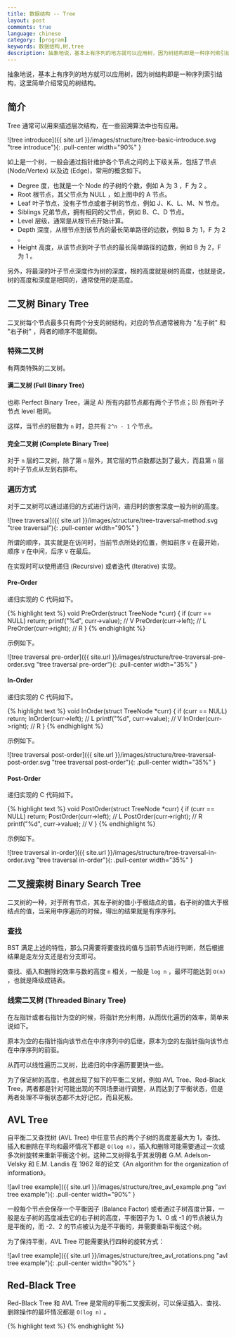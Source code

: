 ```yaml
---
title: 数据结构 -- Tree
layout: post
comments: true
language: chinese
category: [program]
keywords: 数据结构,树,tree
description: 抽象地说，基本上有序列的地方就可以应用树，因为树结构即是一种序列索引结构，这里简单介绍常见的树结构。
---
```


抽象地说，基本上有序列的地方就可以应用树，因为树结构即是一种序列索引结构，这里简单介绍常见的树结构。

<!-- more -->

## 简介

Tree 通常可以用来描述层次结构，在一些回溯算法中也有应用。

![tree introduce]({{ site.url }}/images/structure/tree-basic-introduce.svg "tree introduce"){: .pull-center width="90%" }

如上是一个树，一般会通过指针维护各个节点之间的上下级关系，包括了节点 (Node/Vertex) 以及边 (Edge)，常用的概念如下。

* Degree 度，也就是一个 Node 的子树的个数，例如 A 为 3 ，F 为 2 。
* Root 根节点，其父节点为 NULL ，如上图中的 A 节点。
* Leaf 叶子节点，没有子节点或者子树的节点，例如 J、K、L、M、N 节点。
* Siblings 兄弟节点，拥有相同的父节点，例如 B、C、D 节点。
* Level 层级，通常是从根节点开始计算。
* Depth 深度，从根节点到该节点的最长简单路径的边数，例如 B 为 1，F 为 2 。
* Height 高度，从该节点到叶子节点的最长简单路径的边数，例如 B 为 2，F 为 1 。

另外，将最深的叶子节点深度作为树的深度，根的高度就是树的高度，也就是说，树的高度和深度是相同的，通常使用的是高度。

## 二叉树 Binary Tree

二叉树每个节点最多只有两个分支的树结构，对应的节点通常被称为 "左子树" 和 "右子树" ，两者的顺序不能颠倒。

### 特殊二叉树

有两类特殊的二叉树。

#### 满二叉树 (Full Binary Tree)

也称 Perfect Binary Tree，满足 A) 所有内部节点都有两个子节点；B) 所有叶子节点 level 相同。

这样，当节点的层数为 `n` 时，总共有 `2^n - 1` 个节点。

#### 完全二叉树 (Complete Binary Tree)

对于 `n` 层的二叉树，除了第 `n` 层外，其它层的节点数都达到了最大，而且第 `n` 层的叶子节点从左到右排布。

### 遍历方式

对于二叉树可以通过递归的方式进行访问，递归时的嵌套深度一般为树的高度。

![tree traversal]({{ site.url }}/images/structure/tree-traversal-method.svg "tree traversal"){: .pull-center width="90%" }

所谓的顺序，其实就是在访问时，当前节点所处的位置，例如前序 `V` 在最开始，顺序 `V` 在中间，后序 `V` 在最后。

在实现时可以使用递归 (Recursive) 或者迭代 (Iterative) 实现。

#### Pre-Order

递归实现的 C 代码如下。

{% highlight text %}
void PreOrder(struct TreeNode *curr)
{
	if (curr == NULL)
		return;
	printf("%d", curr->value);  // V
	PreOrder(curr->left);       // L
	PreOrder(curr->right);      // R
}
{% endhighlight %}

示例如下。

![tree traversal pre-order]({{ site.url }}/images/structure/tree-traversal-pre-order.svg "tree traversal pre-order"){: .pull-center width="35%" }

#### In-Order

递归实现的 C 代码如下。

{% highlight text %}
void InOrder(struct TreeNode *curr)
{
	if (curr == NULL)
		return;
	InOrder(curr->left);        // L
	printf("%d", curr->value);  // V
	InOrder(curr->right);       // R
}
{% endhighlight %}



示例如下。

![tree traversal post-order]({{ site.url }}/images/structure/tree-traversal-post-order.svg "tree traversal post-order"){: .pull-center width="35%" }

#### Post-Order

递归实现的 C 代码如下。

{% highlight text %}
void PostOrder(struct TreeNode *curr)
{
	if (curr == NULL)
		return;
	PostOrder(curr->left);      // L
	PostOrder(curr->right);     // R
	printf("%d", curr->value);  // V
}
{% endhighlight %}

示例如下。

![tree traversal in-order]({{ site.url }}/images/structure/tree-traversal-in-order.svg "tree traversal in-order"){: .pull-center width="35%" }

## 二叉搜索树 Binary Search Tree

二叉树的一种，对于所有节点，其左子树的值小于根结点的值，右子树的值大于根结点的值，当采用中序遍历的时候，得出的结果就是有序序列。

### 查找

BST 满足上述的特性，那么只需要将要查找的值与当前节点进行判断，然后根据结果是走左分支还是右分支即可。





查找、插入和删除的效率与数的高度 `n` 相关，一般是 `log n` ，最坏可能达到 `O(n)` ，也就是降级成链表。

### 线索二叉树 (Threaded Binary Tree)

在左指针或者右指针为空的时候，将指针充分利用，从而优化遍历的效率，简单来说如下。

原本为空的右指针指向该节点在中序序列中的后继，原本为空的左指针指向该节点在中序序列的前驱。


从而可以线性遍历二叉树，比递归的中序遍历要更快一些。




为了保证树的高度，也就出现了如下的平衡二叉树，例如 AVL Tree、Red-Black Tree，两者都是针对可能出现的不同场景进行调整，从而达到了平衡状态，但是两者处理不平衡状态都不太好记忆，而且死板。

## AVL Tree

自平衡二叉查找树 (AVL Tree) 中任意节点的两个子树的高度差最大为 1，查找、插入和删除在平均和最坏情况下都是 ```O(log n)```，插入和删除可能需要通过一次或多次树旋转来重新平衡这个树。这种二叉树得名于其发明者 G.M. Adelson-Velsky 和 E.M. Landis 在 1962 年的论文《An algorithm for the organization of information》。

![avl tree example]({{ site.url }}/images/structure/tree_avl_example.png "avl tree example"){: .pull-center width="90%" }

一般每个节点会保存一个平衡因子 (Balance Factor) 或者通过子树高度计算，一般是左子树的高度减去它的右子树的高度，平衡因子为 1、0 或 -1 的节点被认为是平衡的，而 -2、2 的节点被认为是不平衡的，并需要重新平衡这个树。

为了保持平衡，AVL Tree 可能需要执行四种的旋转方式：

![avl tree example]({{ site.url }}/images/structure/tree_avl_rotations.png "avl tree example"){: .pull-center width="90%" }

<!--
http://btechsmartclass.com/DS/U5_T2.html
https://www.tutorialspoint.com/data_structures_algorithms/avl_tree_algorithm.htm
-->

## Red-Black Tree

Red-Black Tree 和 AVL Tree 是常用的平衡二叉搜索树，可以保证插入、查找、删除操作的最坏情况都是 ```O(log n)``` 。

<!--
Both red-black trees and AVL trees are the most commonly used balanced binary search trees and they support insertion, deletion and look-up in guaranteed O(logN) time. However, there are following points of comparison between the two:

    AVL trees are more rigidly balanced and hence provide faster look-ups. Thus for a look-up intensive task use an AVL tree.
    For an insert intensive tasks, use a Red-Black tree.
    AVL trees store the balance factor at each node. This takes O(N) extra space. However, if we know that the keys that will be inserted in the tree will always be greater than zero, we can use the sign bit of the keys to store the colour information of a red-black tree. Thus, in such cases red-black tree takes O(1) extra space.
In general, the rotations for an AVL tree are harder to implement and debug than that for a Red-Black tree.

http://web.mit.edu/~emin/Desktop/ref_to_emin/www.old/source_code/red_black_tree/index.html

https://github.com/mirek/rb_tree


Rust语言
https://github.com/rustcc/rust-zh
Rust安装
https://blog.csdn.net/tjzzy/article/details/88635514

Binary Tree (二叉树 只有两个节点)
 |-> Full Binary Tree(完满二叉树 叶子在同一层)
 |-> Complete Binary Tree(完整二叉树 按照从上到下从左到右满足FBT)
 |-> Splay Tree(伸展树)
 |-> B+ Tree
 |-> Radix Tree
 |-> Binary Search Tree(二叉搜索树 按照Key排序)
    |-> Threaded Binary Tree(线索二叉树)
    |-> AVL Tree(自平衡二叉树)
    |-> Red Black Tree(红黑树)


接著來看RBT的五項特徵：

* 每个节点只能是红色或者黑色；
* 根节点一定是黑色；
* 每个叶子节点一定是黑色；
* 当某个节点是红色时，其两个子节点必定是黑色，不能出现两个红色节点相连，黑色节点没有限制；
* 从任何一个节点到叶子节点的黑色节点数量相同。

通过这些约束保证了红黑树的关键特性：从根到叶子的最长路径不多于最短路径的两倍。保证树是大致平衡的，当红黑树的节点数为 `n` 时，树的高度不会超过 `2log(n+1)` 。

上述的性质 4 保证了根到叶子的路径不能有两个相邻的红色节点，最短路径可能都是黑色节点，最长路径可能有交替的红黑节点。而性质 5 保证了没有路径能多于任何其它路径的两倍长。

现实中 C++ 中的 `std::set` 和 `std:map` 使用的就是红黑树，包括了内核中的很多数据维护。

相比于 AVL 树来说，牺牲了部分平衡性以换取插入和删除时的旋转操作。

伸展数实现介绍
https://www.cnblogs.com/vamei/archive/2013/03/24/2976545.html

https://github.com/fbuihuu/libtree
https://github.com/alrightchiu/SecondRound

~/workspace/kernel/linux-4.19.59/lib/rbtree.c

如果标明结构体中的成员是 2 字节对齐的，那么可以将红黑的标识添加到 `parent` 的指针中，这样可以减少一个成员的使用。

https://www.geeksforgeeks.org/red-black-tree-vs-avl-tree/
http://alrightchiu.github.io/SecondRound/treeshu-introjian-jie.html

搜索顺序

* Pre-Order 先当前节点，然后左节点，最后右节点。
* In-Order 首先左节点，然后当前节点，最后右节点。
* Post-Order 首先左节点，然后右节点，最后当前节点。
* Level-Order 每层按照从左到右的顺序遍历。

在 C99 中定义了 `intptr_t` `uintptr_t` 两种类型，在头文件 `stdint.h` 中，都是为了适配不同机器 (32bits 64bits) 上的 `void *` 指针，同时也可保存 `char` `short` `int` `long` 证书类型的值。

https://github.com/ShiqiYu/libfacedetection




##############################################
## 树
##############################################

## LSM-Tree

Log Structured Merge Tree 的数据组织方式被应用于多种数据库，如 LevelDB、HBase、Cassandra 等，相比 B+ Tree 以及其它的索引存储实现，提供了更好的写入性能。

在存储数据时，会将随机写转换为顺序写，其处理逻辑类似如下。

1. 写入或者更新时，只更新内存中的数据结构，一般通过某种数据结构 (例如 SkipList) 保持有序；
2. 为了防止内存中的数据掉电丢失，一般也会将数据追加写到磁盘 Log 文件中，做容灾恢复；
3. 内存中的数据定时或按固定大小地刷新到磁盘，注意，只会新建文件，不会更新磁盘上的已有文件；
4. 随着数据写入，磁盘上会有越来越多的文件，会定期合并文件。

LSM-Tree 的树节点核心分成两种，保存在内存中的称为 MemTable ，在磁盘上的为 SSTable 。


## 基本概念

* Degree 度，一个节点拥有子树的个数，例如 A 为 3，F 为 2 ，N 为 0；
* Root 根，也即是最上层的节点，其父节点是 NULL；
* Leaf 叶子节点，没有子节点的节点被称为叶子；
* Siblings 同胞，具有相同父节点的节点，例如 BCD；
* Descendant 子嗣，从某个节点出发，能通过 child 指针找到的节点；
* Ancestor 祖先，同上，不过是通过 parent 指针指向的节点；
* Path 路径，能够通过 child 或者 parent 指针将两个节点连接起来的路径，例如 ABEK；
* Level 层级，将 root 定义为 1 ，其它节点为其 parent 的层级加一；
* Height of Node 节点高度，某个节点到叶子节点的最长路径数，例如 F 为 1，D 为 2，叶子节点为 0；
* Height of Tree 数高度，也就是根节点的高度。
* Depth 节点深度，一个节点与根节点之间的边数，例如 F 为 2，L 为 3。


一般来说，会按照 Graph、Tree、Binary Tree、Binary Search Tree、Red Black Tree 的层级依次向下。

在 Graph 的基础上增加 "不能存在环" 的限制则对应了 Tree；在 Tree 的基础上添加 "最多两个子节点" 就成了二元树；再增加 "按照 Key 大小排序" 就得到了 Binary Search Tree；然后再在每个节点上增加红黑标示，以平衡树的高度，减少搜索时间，那么就得到了 Red Black Tree 。

除了红黑树之外，还有 AVL Tree、2-3-4 Tree、Splay Tree 等。

## 二叉树

如果树的节点只有指向左子树和右子树时，则称为二叉树 Binary Tree ，其中两类二叉树比较常见：Full Binary Tree 以及 Complete Binary Tree 。

### Full Binary Tree

也被称为 Perfect Binary Tree ，具有如下特性：

* 所有的内部节点有且只有两个子树；
* 所有的叶子节点都有相同的高度。

如果整棵树有 `n` 层，那么有 `2^n - 1` 个节点，其第 `i` 个节点的左子树序号为 `2i` ，右子树的序号为 `2i + 1` 。

### Complete Binary Tree

当一棵树按照 Full Binary Tree 的顺序，也就是从上到下，由左到右的顺序。

一般来说，二叉树具有如下的特性：
1. 任意结点的左子树不空，则左子树上所有结点的值均小于它的根结点的值；
2. 若任意结点的右子树不空，则右子树上所有结点的值均大于它的根结点的值；
3. 任意结点的左、右子树也分别为二叉查找树。
4. 没有键值相等的结点。

红黑树同样也是对二叉树的改进版本，通过一些性质使得树相对平衡，使得最终查找、插入、删除的时间复杂度最坏情况下依然为 O(lgn)。

但它在二叉查找树的基础上增加了着色和相关的性质使得红黑树相对平衡，这主要是通过红黑树的 5 条性质保证：

1. 每个结点要么是红的，要么是黑的。
2. 根结点是黑的。
3. 每个叶结点 (叶结点即指树尾端NIL指针或NULL结点) 是黑的。
4. 如果一个结点是红的，那么它的两个子节点都是黑的。
5. 对于任一结点而言，其到叶结点树尾端NIL指针的每一条路径都包含相同数目的黑结点。

通过这 5 条性质使得一棵 N 个结点是红黑树始终保持了 logN 的高度；其中上述的 "叶结点" 或 "NULL结点" 不包含数据而只充当树的结束标志，这些结点通常会在绘图中被省略。

### 树的旋转

在执行了一些插入和删除之后，新的结构可能会违背红黑树的性质，为此需要对数重新着色，并执行相关的旋转操作，从而继续保持其性质和平衡。

https://github.com/julycoding/The-Art-Of-Programming-By-July/blob/master/ebook/zh/03.01.md

1. 可以设置多个节点 (Node)，每个节点里有多个虚拟节点；
2. 红黑树维护的是虚拟节点的信息。




#define SIZE 50000

#define HASH_T_KEY  int
#define HASH_T_VAL  int

#define KEY_INVALID 0

struct hash_entry {
        HASH_T_KEY key;
        HASH_T_VAL value;
};

struct hash_table {
        int size;
        struct hash_entry *items;
};

static int hash_func(int key, int size)
{
        int rc;

        assert(size > 0);
        rc = key % size;
        return rc < 0 ? rc + size : rc;
}

struct hash_table *hash_create(int size)
{
        struct hash_table *t;

        if (size <= 0)
                return NULL;

        t = calloc(1, sizeof(*t));
        if (t == NULL)
                return NULL;
        t->items = calloc(size, sizeof(struct hash_entry));
        if (t->items == NULL) {
                free(t);
                return NULL;
        }

        return t;
}

void hash_destroy(struct hash_table *t)
{
        if (t == NULL)
                return;
        if (t->items != NULL)
                free(t->items);
        free(t);
}

void hash_put(struct hash_table *t, HASH_T_KEY key, HASH_T_VAL value)
{
        int idx;

        idx = hash(key);
        while (t->items[idx].key != key)
                idx = (idx + 1) % t->size;
        t->items[idx].key = key;
        t->items[idx].value = value;
}

HASH_T_VAL hash_get(struct hash_table *t, HASH_T_KEY key)
{
        int idx;

        idx = hash(key);
        while (t->items[idx].key != KEY_INVALID) {
                if (t->items[idx].key == key)
                        return t->items[idx].value;
                idx = (idx + 1) % t->size;
        }

        return KEY_INVALID;
}






一般来说，二叉树具有如下的特性：
1. 任意结点的左子树不空，则左子树上所有结点的值均小于它的根结点的值；
2. 若任意结点的右子树不空，则右子树上所有结点的值均大于它的根结点的值；
3. 任意结点的左、右子树也分别为二叉查找树。
4. 没有键值相等的结点。

红黑树同样也是对二叉树的改进版本，通过一些性质使得树相对平衡，使得最终查找、插入、删除的时间复杂度最坏情况下依然为 O(lgn)。

但它在二叉查找树的基础上增加了着色和相关的性质使得红黑树相对平衡，这主要是通过红黑树的 5 条性质保证：

1. 每个结点要么是红的，要么是黑的。
2. 根结点是黑的。
3. 每个叶结点 (叶结点即指树尾端NIL指针或NULL结点) 是黑的。
4. 如果一个结点是红的，那么它的两个子节点都是黑的。
5. 对于任一结点而言，其到叶结点树尾端NIL指针的每一条路径都包含相同数目的黑结点。

通过这 5 条性质使得一棵 N 个结点是红黑树始终保持了 logN 的高度；其中上述的 "叶结点" 或 "NULL结点" 不包含数据而只充当树的结束标志，这些结点通常会在绘图中被省略。

### 树的旋转

在执行了一些插入和删除之后，新的结构可能会违背红黑树的性质，为此需要对数重新着色，并执行相关的旋转操作，从而继续保持其性质和平衡。

https://github.com/julycoding/The-Art-Of-Programming-By-July/blob/master/ebook/zh/03.01.md

1. 可以设置多个节点 (Node)，每个节点里有多个虚拟节点；
2. 红黑树维护的是虚拟节点的信息。

-->








{% highlight text %}
{% endhighlight %}
